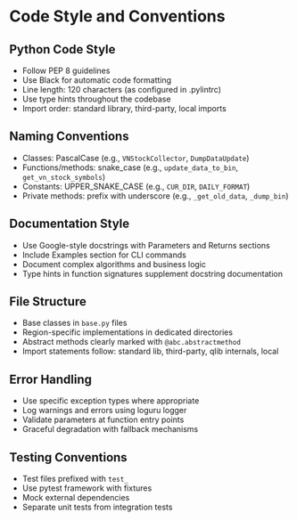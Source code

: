# Code Style and Conventions

## Python Code Style
- Follow PEP 8 guidelines
- Use Black for automatic code formatting
- Line length: 120 characters (as configured in .pylintrc)
- Use type hints throughout the codebase
- Import order: standard library, third-party, local imports

## Naming Conventions
- Classes: PascalCase (e.g., `VNStockCollector`, `DumpDataUpdate`)
- Functions/methods: snake_case (e.g., `update_data_to_bin`, `get_vn_stock_symbols`)
- Constants: UPPER_SNAKE_CASE (e.g., `CUR_DIR`, `DAILY_FORMAT`)
- Private methods: prefix with underscore (e.g., `_get_old_data`, `_dump_bin`)

## Documentation Style
- Use Google-style docstrings with Parameters and Returns sections
- Include Examples section for CLI commands
- Document complex algorithms and business logic
- Type hints in function signatures supplement docstring documentation

## File Structure
- Base classes in `base.py` files
- Region-specific implementations in dedicated directories
- Abstract methods clearly marked with `@abc.abstractmethod`
- Import statements follow: standard lib, third-party, qlib internals, local

## Error Handling
- Use specific exception types where appropriate
- Log warnings and errors using loguru logger
- Validate parameters at function entry points
- Graceful degradation with fallback mechanisms

## Testing Conventions
- Test files prefixed with `test_`
- Use pytest framework with fixtures
- Mock external dependencies
- Separate unit tests from integration tests